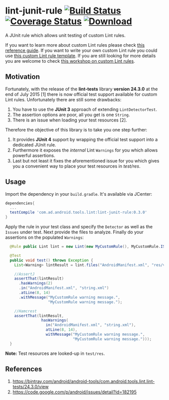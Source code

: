 # lint-junit-rule [![Build Status](https://travis-ci.org/a11n/lint-junit-rule.svg)](https://travis-ci.org/a11n/lint-junit-rule) [![Coverage Status](https://coveralls.io/repos/a11n/lint-junit-rule/badge.svg)](https://coveralls.io/r/a11n/lint-junit-rule) [ ![Download](https://api.bintray.com/packages/a11n/maven/com.ad.android.tools.lint/images/download.svg) ](https://bintray.com/a11n/maven/com.ad.android.tools.lint/_latestVersion)

A JUnit rule which allows unit testing of custom Lint rules.

If you want to learn more about custom Lint rules please check [this reference guide](https://github.com/a11n/android-lint). If you want to write your own custom Lint rule you could use [this custom Lint rule template](https://github.com/a11n/CustomLintRules). If you are still looking for more details you are welcome to check [this workshop on custom Lint rules](https://github.com/a11n/lint-workshop-slides).

## Motivation
Fortunately, with the release of the **lint-tests** library **version 24.3.0** at the end of July 2015 [1] there is now official test support available for custom Lint rules. Unfortunately there are still some drawbacks:

1. You have to use the **JUnit 3** approach of extending `LintDetectorTest`.
2. The assertion options are poor, all you get is one `String`.
3. There is an issue when loading your test resources [2].

Therefore the objective of this library is to take you one step further:

1. It provides **JUnit 4** support by wrapping the official test support into a dedicated JUnit rule.
2. Furthermore it exposes the *internal* Lint `Warnings` for you which allows powerful assertions.
3. Last but not least it fixes the aforementioned issue for you which gives you a convenient way to place your test resources in *test/res*.

## Usage
Import the dependency in your `build.gradle`. It's available via JCenter:

```groovy
dependencies{
  ...
  testCompile 'com.ad.android.tools.lint:lint-junit-rule:0.3.0'
}
```
Apply the rule in your test class and specify the `Detector` as well as the `Issues` under test. Next provide the files to analyze. Finally do your assertions on the populated `Warnings`:

```java
  @Rule public Lint lint = new Lint(new MyCustomRule(), MyCustomRule.ISSUE);

  @Test
  public void test() throws Exception {
    List<Warning> lintResult = lint.files("AndroidManifest.xml", "res/values/string.xml");

    //AssertJ
    assertThat(lintResult)
      .hasWarnings(2)
      .in("AndroidManifest.xml", "string.xml")
      .atLine(8, 14)
      .withMessage("MyCustomRule warning message.",
                   "MyCustomRule warning message.");

    //Hamcrest
    assertThat(lintResult,
                hasWarnings(
                  in("AndroidManifest.xml", "string.xml"),
                  atLine(8, 14),
                  withMessage("MyCustomRule warning message.",
                              "MyCustomRule warning message.")));
  }
```
**Note:** Test resources are looked-up in `test/res`.

## References
1. https://bintray.com/android/android-tools/com.android.tools.lint.lint-tests/24.3.0/view
2. https://code.google.com/p/android/issues/detail?id=182195
